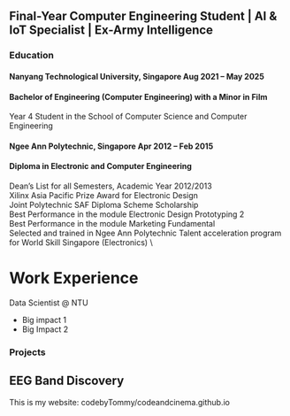 ## Final-Year Computer Engineering Student | AI & IoT Specialist | Ex-Army Intelligence

### Education
#### Nanyang Technological University, Singapore                   Aug 2021 – May 2025
#### Bachelor of Engineering (Computer Engineering) with a Minor in Film 
Year 4 Student in the School of Computer Science and Computer Engineering

#### Ngee Ann Polytechnic, Singapore                              Apr 2012 – Feb 2015
#### Diploma in Electronic and Computer Engineering
Dean’s List for all Semesters, Academic Year 2012/2013 \
Xilinx Asia Pacific Prize Award for Electronic Design  \
Joint Polytechnic SAF Diploma Scheme Scholarship \
Best Performance in the module Electronic Design Prototyping 2 \
Best Performance in the module Marketing Fundamental \
Selected and trained in Ngee Ann Polytechnic Talent acceleration program for World Skill Singapore (Electronics) \

# Work Experience
Data Scientist @ NTU
- Big impact 1
- Big Impact 2

### Projects
EEG Band Discovery 
- 

This is my website:
codebyTommy/codeandcinema.github.io
